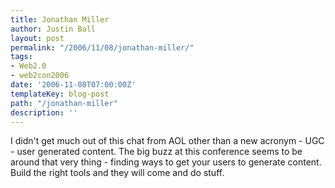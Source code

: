```yaml
---
title: Jonathan Miller
author: Justin Ball
layout: post
permalink: "/2006/11/08/jonathan-miller/"
tags:
- Web2.0
- web2con2006
date: '2006-11-08T07:00:00Z'
templateKey: blog-post
path: "/jonathan-miller"
description: ''
---
```


I didn't get much out of this chat from AOL other than a new acronym - UGC - user generated content. The big buzz at this conference seems to be around that very thing - finding ways to get your users to generate content. Build the right tools and they will come and do stuff.
